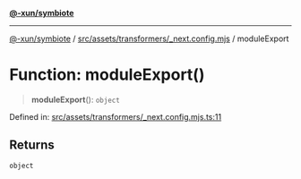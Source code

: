 [**@-xun/symbiote**](../../../../../README.md)

***

[@-xun/symbiote](../../../../../README.md) / [src/assets/transformers/\_next.config.mjs](../README.md) / moduleExport

# Function: moduleExport()

> **moduleExport**(): `object`

Defined in: [src/assets/transformers/\_next.config.mjs.ts:11](https://github.com/Xunnamius/symbiote/blob/c0ad42f4c6445e4425455b816e9c7314dfae3311/src/assets/transformers/_next.config.mjs.ts#L11)

## Returns

`object`
